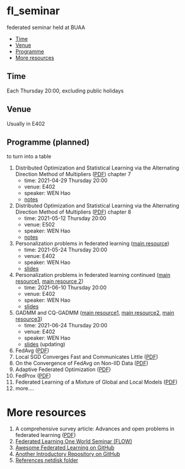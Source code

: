 # fl_seminar
federated seminar held at BUAA

<!-- toc -->

- [Time](#time)
- [Venue](#venue)
- [Programme](#programme-planned)
- [More resources](#more-resources)

<!-- tocstop -->


## Time
Each Thursday 20:00, excluding public holidays

## Venue
Usually in E402

## Programme (planned)

to turn into a table

1. Distributed Optimization and Statistical Learning via the Alternating Direction Method of Multipliers ([PDF](https://web.stanford.edu/~boyd/papers/pdf/admm_distr_stats.pdf)) chapter 7
    * time: 2021-04-29 Thursday 20:00
    * venue: E402
    * speaker: WEN Hao
    * [notes](notes/talk1-boyd-chap7.tex)
2. Distributed Optimization and Statistical Learning via the Alternating Direction Method of Multipliers ([PDF](https://web.stanford.edu/~boyd/papers/pdf/admm_distr_stats.pdf)) chapter 8
    * time: 2021-05-12 Thursday 20:00
    * venue: E502
    * speaker: WEN Hao
    * [notes](notes/talk2-boyd-chap8.tex)
3. Personalization problems in federated learning ([main resource](https://arxiv.org/pdf/1703.03400))
    * time: 2021-05-24 Thursday 20:00
    * venue: E402
    * speaker: WEN Hao
    * [slides](slides/talk3-personalization.tex)
4. Personalization problems in federated learning continued ([main resource1](https://arxiv.org/pdf/2002.05516), [main resource 2](https://arxiv.org/pdf/2006.08848))
    * time: 2021-06-10 Thursday 20:00
    * venue: E402
    * speaker: WEN Hao
    * [slides](slides/talk4-personalization-2.tex)
5. GADMM and CQ-GADMM ([main resource1](https://arxiv.org/abs/1909.00047), [main resource2](https://arxiv.org/abs/2009.06459), [main resource3](FLOW/CQ-GGADMM%20-%20FLOW.pdf))
    * time: 2021-06-24 Thursday 20:00
    * venue: E402
    * speaker: WEN Hao
    * [slides](slides/talk5-gadmm.tex) (updating)
6. FedAvg ([PDF](https://arxiv.org/abs/1602.05629))
7. Local SGD Converges Fast and Communicates Little ([PDF](https://arxiv.org/abs/1805.09767))
8. On the Convergence of FedAvg on Non-IID Data ([PDF](https://arxiv.org/abs/1907.02189))
9. Adaptive Federated Optimization ([PDF](https://arxiv.org/abs/2003.00295))
10. FedProx ([PDF](https://arxiv.org/abs/1812.06127))
11. Federated Learning of a Mixture of Global and Local Models ([PDF](https://arxiv.org/abs/2002.05516))
12. more....

# More resources
1. A comprehensive survey article: Advances and open problems in federated learning ([PDF](https://arxiv.org/abs/1912.04977))
2. [Federated Learning One World Seminar (FLOW)](https://sites.google.com/view/one-world-seminar-series-flow/home)
3. [Awesome Federated Learning on GitHub](https://github.com/chaoyanghe/Awesome-Federated-Learning)
4. [Another Introductory Repository on GitHub](https://github.com/ZeroWangZY/federated-learning)
5. [References netdisk folder](https://mega.nz/folder/tNoiCbQR#_HgtoFiy4PYc4Uf8-9tYTQ)
